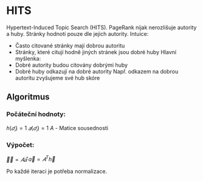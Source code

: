 # HITS
Hypertext-Induced Topic Search (HITS). PageRank nijak nerozlišuje autority a huby. Stránky hodnotí pouze dle jejich autority. 
Intuice: 
- Často citované stránky mají dobrou autoritu
- Stránky, které citují hodně jiných stránek jsou dobré huby
Hlavní myšlenka: 
- Dobré autority budou citovány dobrými huby
- Dobré huby odkazují na dobré autority
Např. odkazem na dobrou autoritu zvyšujeme své hub skóre

## Algoritmus
### Počáteční hodnoty: 
$ℎ(𝑑_𝑖) = 1$
$𝑎(𝑑_𝑖) = 1$
$A$ - Matice sousednosti

### Výpočet:
$\vec ℎ = 𝐴 \vec 𝑎$
$\vec a = 𝐴^T \vec h$

Po každé iteraci je potřeba normalizace.